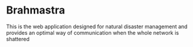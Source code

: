 # Brahmastra
This is the web application designed for natural disaster management and provides an optimal way of communication when the whole network is shattered
